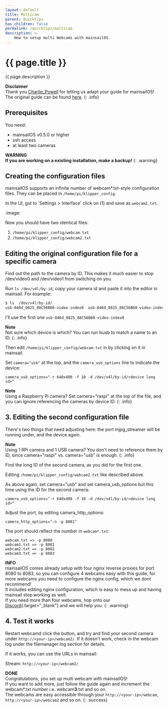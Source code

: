 ```yaml
---
layout: default
title: Multicam
parent: Quicktips
has_children: false
permalink: /quicktips/multicam
description: >-
    How to setup multi Webcams with mainsailOS.
---
```


# {{ page.title }}
{{ page.description }}

__Disclaimer__  
Thank you [Charlie_Powell](https://community.octoprint.org/u/Charlie_Powell) for letting us adapt your guide for mainsailOS!  
The original guide can be found [here](https://community.octoprint.org/t/setting-up-multiple-webcams-in-octopi-the-right-way/32669).
{: .info}

## Prerequisites
You need:

- mainsailOS v0.5.0 or higher
- ssh access
- at least two cameras

__WARNING__  
**If you are working on a existing installation, make a backup!**
{: .warning}

## Creating the configuration files
mainsailOS supports an infinite number of webcam*.txt-style configuration files. They can be placed in
`/home/pi/klipper_config`.

In the UI, got to 'Settings > Interface' click on (1) and save as `webcam2.txt`.

:image:

Now you should have two identical files:
1. `/home/pi/klipper_config/webcam.txt`
2. `/home/pi/klipper_config/webcam2.txt`

## Editing the original configuration file for a specific camera
Find out the path to the camera by ID. This makes it much easier to stop /dev/video0 and /dev/video1 from switching on you.

Run `ls /dev/v4l/by-id`, copy your camera id and paste it into the editor in mainsail. For example:

```bash
$ ls  /dev/v4l/by-id/
usb-046d_0825_88C56B60-video-index0  usb-046d_0825_88C56B60-video-index1
```
I'll use the first one `usb-046d_0825_88C56B60-video-index0`


__Note__  
Not sure which device is which? You can run lsusb to match a name to an ID.
{: .info}

Then edit `/home/pi/klipper_config/webcam.txt` in by clicking on it in mainsail.

Set `camera="usb"` at the top, and the `camera_usb_options` line to indicate the device:

`camera_usb_options="-r 640x480 -f 10 -d /dev/v4l/by-id/<device long id>"`

__Note__  
Using a Raspberry Pi camera? Set camera="raspi" at the top of the file, and you can ignore referencing the cameras by device ID.
{: .info}

## 3. Editing the second configuration file
There's two things that need adjusting here: the port mjpg_streamer will be running under, and the device again.

__Note__  
Using 1 RPi camera and 1 USB camera? You don't need to reference them by ID, since camera="raspi" vs. camera="usb" is enough.
{: .info}

Find the long ID of the second camera, as you did for the first one.

Editing `/home/pi/klipper_config/webcam2.txt` like described above.

As above again, set camera="usb" and set camera_usb_options but this time using the ID for the second camera:

`camera_usb_options="-r 640x480 -f 10 -d /dev/v4l/by-id/<device long id>"`

Adjust the port, by editing camera_http_options:

`camera_http_options="-n -p 8081"`

The port should reflect the number in `webcam*.txt`:
```
webcam.txt => -p 8080
webcam1.txt => -p 8081
webcam2.txt => -p 8082
webcam3.txt => -p 8083
```

__INFO__  
mainsailOS comes already setup with four nginx reverse proxies for port 8080 to 8083, so you can configure 4 webcams easy with this guide,
for more webcams you need to configure the nginx config, which we dont recommend!  
It includes editing nginx configuration, which is easy to mess up and having mainsail stop working as well.  
If you need more than four webcams, hop onto our [Discord](https://discord.gg/skWTwTD){:target="_blank"} and we will help you.
{: .warning}

## 4. Test it works
Restart webcamd click the button, 
and try and find your second camera under `http://<your-ip>/webcam2/`.
If it doesn't work, check in the webcam log under the filemanager log section for details.

If it works, you can use the URLs in mainsail:

Stream: `http://<your-ip>/webcam2/`

__DONE__  
Congratulations, you set up multi webcam with mainsailOS!  
If you want to add more, just follow the guide again and increment the webcam*.txt number i.e. webcam**3**.txt and so on.  
The webcams are easy accessible through your `http://<your-ip>/webcam`, `http://<your-ip>/webcam2` and so on.
{: .success}
